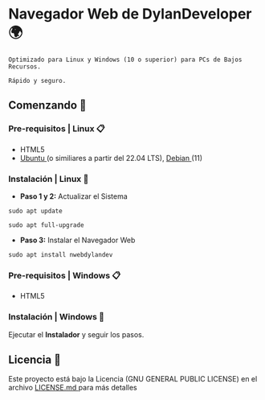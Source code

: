 # Navegador Web de DylanDeveloper 🌍

```
Optimizado para Linux y Windows (10 o superior) para PCs de Bajos Recursos.
```
```
Rápido y seguro.
```
## Comenzando 🚀
### Pre-requisitos | Linux 📋

* HTML5
* [Ubuntu ](https://ubuntu.com/download)(o similiares a partir del 22.04 LTS), [Debian ](https://www.debian.org/)(11)


### Instalación | Linux 🔧

- **Paso 1 y 2:** Actualizar el Sistema
```
sudo apt update
```
```
sudo apt full-upgrade
```
- **Paso 3:** Instalar el Navegador Web
```
sudo apt install nwebdylandev
```
### Pre-requisitos | Windows 📋

* HTML5

### Instalación | Windows 🔧

Ejecutar el **Instalador** y seguir los pasos.

## Licencia 📄

Este proyecto está bajo la Licencia (GNU GENERAL PUBLIC LICENSE) en el archivo [LICENSE.md ](LICENSE.md) para más detalles
